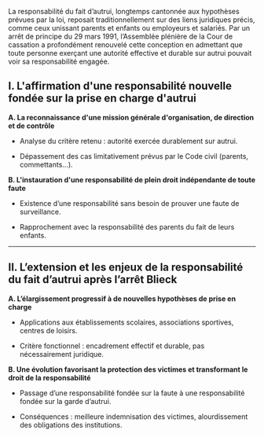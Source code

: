 La responsabilité du fait d’autrui, longtemps cantonnée aux hypothèses prévues par la loi, reposait traditionnellement sur des liens juridiques précis, comme ceux unissant parents et enfants ou employeurs et salariés. Par un arrêt de principe du 29 mars 1991, l’Assemblée plénière de la Cour de cassation a profondément renouvelé cette conception en admettant que toute personne exerçant une autorité effective et durable sur autrui pouvait voir sa responsabilité engagée.

## **I. L'affirmation d'une responsabilité nouvelle fondée sur la prise en charge d'autrui**

**A. La reconnaissance d'une mission générale d'organisation, de direction et de contrôle**

- Analyse du critère retenu : autorité exercée durablement sur autrui.
    
- Dépassement des cas limitativement prévus par le Code civil (parents, commettants...).
    

**B. L'instauration d'une responsabilité de plein droit indépendante de toute faute**

- Existence d’une responsabilité sans besoin de prouver une faute de surveillance.
    
- Rapprochement avec la responsabilité des parents du fait de leurs enfants.
    

---

## **II. L’extension et les enjeux de la responsabilité du fait d’autrui après l’arrêt Blieck**

**A. L’élargissement progressif à de nouvelles hypothèses de prise en charge**

- Applications aux établissements scolaires, associations sportives, centres de loisirs.
    
- Critère fonctionnel : encadrement effectif et durable, pas nécessairement juridique.
    

**B. Une évolution favorisant la protection des victimes et transformant le droit de la responsabilité**

- Passage d’une responsabilité fondée sur la faute à une responsabilité fondée sur la garde d’autrui.
    
- Conséquences : meilleure indemnisation des victimes, alourdissement des obligations des institutions.
